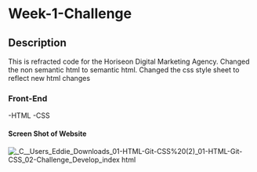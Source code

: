 # Week-1-Challenge

## Description
This is refracted code for the Horiseon Digital Marketing Agency. Changed the non semantic html to semantic html. Changed the css style sheet to reflect new html changes

### Front-End
-HTML
-CSS

#### Screen Shot of Website
![_C__Users_Eddie_Downloads_01-HTML-Git-CSS%20(2)_01-HTML-Git-CSS_02-Challenge_Develop_index html](https://github.com/Wxxlfe/Week-1-Challenge/assets/142287140/0d28ab0f-3275-48a6-a4e8-dc924ef2491b)


